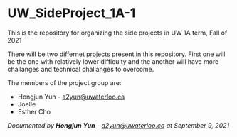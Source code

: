 # UW_SideProject_1A-1
This is the repository for organizing the side projects in UW 1A term, Fall of 2021

There will be two differnet projects present in this repository. First one will be the one with relatively lower difficulty and the another will have more challanges and technical challanges to overcome.

The members of the project group are:
* Hongjun Yun - a2yun@uwaterloo.ca
* Joelle
* Esther Cho


<i>Documented by <b>Hongjun Yun</b> - a2yun@uwaterloo.ca at September 9, 2021</i>
